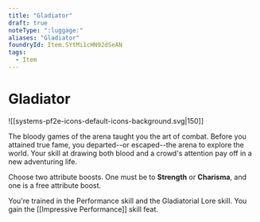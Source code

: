 ```yaml
---
title: "Gladiator"
draft: true
noteType: ":luggage:"
aliases: "Gladiator"
foundryId: Item.SYtMi1cHN92dSeAN
tags:
  - Item
---
```


# Gladiator
![[systems-pf2e-icons-default-icons-background.svg|150]]

The bloody games of the arena taught you the art of combat. Before you attained true fame, you departed--or escaped--the arena to explore the world. Your skill at drawing both blood and a crowd's attention pay off in a new adventuring life.

Choose two attribute boosts. One must be to **Strength** or **Charisma**, and one is a free attribute boost.

You're trained in the Performance skill and the Gladiatorial Lore skill. You gain the [[Impressive Performance]] skill feat.
